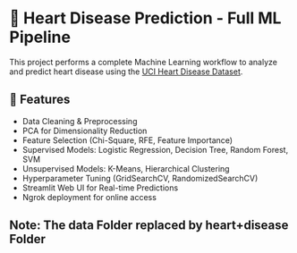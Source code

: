 # 💓 Heart Disease Prediction - Full ML Pipeline

This project performs a complete Machine Learning workflow to analyze and predict heart disease using the [UCI Heart Disease Dataset](https://archive.ics.uci.edu/dataset/45/heart+disease).

## 📌 Features
- Data Cleaning & Preprocessing
- PCA for Dimensionality Reduction
- Feature Selection (Chi-Square, RFE, Feature Importance)
- Supervised Models: Logistic Regression, Decision Tree, Random Forest, SVM
- Unsupervised Models: K-Means, Hierarchical Clustering
- Hyperparameter Tuning (GridSearchCV, RandomizedSearchCV)
- Streamlit Web UI for Real-time Predictions
- Ngrok deployment for online access

## Note: The data Folder replaced by heart+disease Folder
